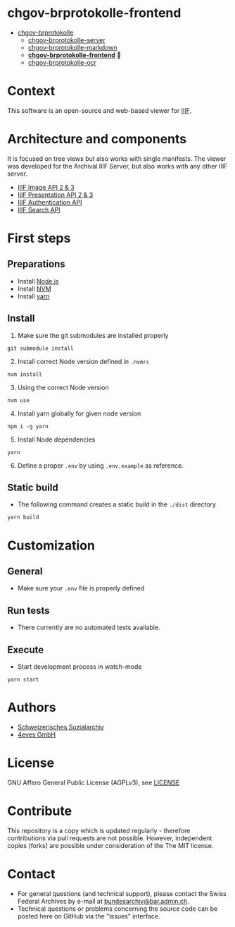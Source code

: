 # chgov-brprotokolle-frontend

- [chgov-brprotokolle](https://github.com/SwissFederalArchives/chgov-brprotokolle)
  - [chgov-brprotokolle-server](https://github.com/SwissFederalArchives/chgov-brprotokolle-server)
  - [chgov-brprotokolle-markdown](https://github.com/SwissFederalArchives/chgov-brprotokolle-markdown)
  - **[chgov-brprotokolle-frontend](https://github.com/SwissFederalArchives/chgov-brprotokolle-frontend)** :triangular_flag_on_post:
  - [chgov-brprotokolle-ocr](https://github.com/SwissFederalArchives/chgov-brprotokolle-ocr)

# Context

This software is an open-source and web-based viewer for [IIIF](https://iiif.io/).

# Architecture and components

It is focused on tree views but also works with single manifests.
The viewer was developed for the Archival IIIF Server, but also works with any other IIIF server.

* [IIIF Image API 2 & 3](https://iiif.io/api/image/3.0/)
* [IIIF Presentation API 2 & 3](https://iiif.io/api/presentation/3.0/)
* [IIIF Authentication API](https://iiif.io/api/auth/1.0/)
* [IIIF Search API](https://iiif.io/api/search/1.0/)


# First steps

## Preparations
- Install [Node.js](https://nodejs.org/en/)
- Install [NVM](https://github.com/nvm-sh/nvm)
- Install [yarn](https://yarnpkg.com)

## Install

1. Make sure the git submodules are installed properly
```
git submodule install
```
2. Install correct Node version defined in `.nvmrc`
```
nvm install
```
3. Using the correct Node version
```
nvm use
```
4. Install yarn globally for given node version
```
npm i -g yarn
```
5. Install Node dependencies
```
yarn
```
6. Define a proper `.env` by using `.env.example` as reference.

## Static build

- The following command creates a static build in the `./dist` directory
```
yarn build
```

# Customization

## General
- Make sure your `.env` file is properly defined

## Run tests
- There currently are no automated tests available.

## Execute
- Start development process in watch-mode
```
yarn start
```

# Authors

- [Schweizerisches Sozialarchiv](https://www.sozialarchiv.ch/)
- [4eyes GmbH](https://www.4eyes.ch/)

# License

GNU Affero General Public License (AGPLv3), see [LICENSE](LICENSE)

# Contribute

This repository is a copy which is updated regularly - therefore contributions via pull requests are not possible. However, independent copies (forks) are possible under consideration of the The MIT license.

# Contact

- For general questions (and technical support), please contact the Swiss Federal Archives by e-mail at bundesarchiv@bar.admin.ch.
- Technical questions or problems concerning the source code can be posted here on GitHub via the "Issues" interface.
